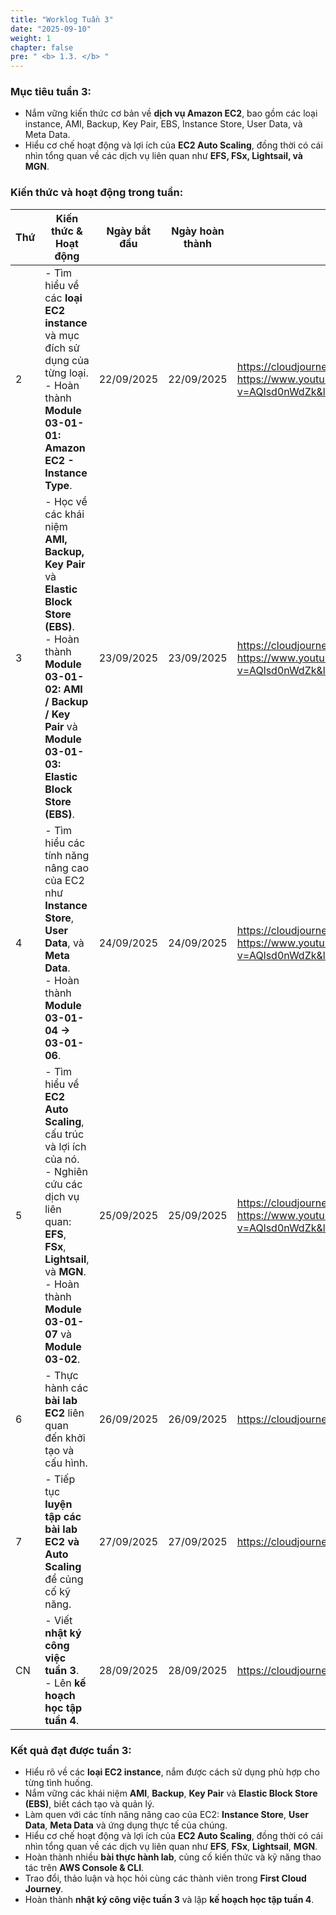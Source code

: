 ```yaml
---
title: "Worklog Tuần 3"
date: "2025-09-10"
weight: 1
chapter: false
pre: " <b> 1.3. </b> "
---
```


### Mục tiêu tuần 3:

- Nắm vững kiến thức cơ bản về **dịch vụ Amazon EC2**, bao gồm các loại instance, AMI, Backup, Key Pair, EBS, Instance Store, User Data, và Meta Data.
- Hiểu cơ chế hoạt động và lợi ích của **EC2 Auto Scaling**, đồng thời có cái nhìn tổng quan về các dịch vụ liên quan như **EFS, FSx, Lightsail, và MGN**.

### Kiến thức và hoạt động trong tuần:

| Thứ | Kiến thức & Hoạt động                                                                                                                                                                                            | Ngày bắt đầu | Ngày hoàn thành | Nguồn tài liệu                                                                                                                           |
| --- | ---------------------------------------------------------------------------------------------------------------------------------------------------------------------------------------------------------------- | ------------ | --------------- | ---------------------------------------------------------------------------------------------------------------------------------------- |
| 2   | - Tìm hiểu về các **loại EC2 instance** và mục đích sử dụng của từng loại. <br> - Hoàn thành **Module 03-01-01: Amazon EC2 - Instance Type**.                                                                    | 22/09/2025   | 22/09/2025      | <https://cloudjourney.awsstudygroup.com/> <https://www.youtube.com/watch?v=AQlsd0nWdZk&list=PLahN4TLWtox2a3vElknwzU_urND8hLn1i&index=1/> |
| 3   | - Học về các khái niệm **AMI, Backup, Key Pair** và **Elastic Block Store (EBS)**. <br> - Hoàn thành **Module 03-01-02: AMI / Backup / Key Pair** và **Module 03-01-03: Elastic Block Store (EBS)**.             | 23/09/2025   | 23/09/2025      | <https://cloudjourney.awsstudygroup.com/> <https://www.youtube.com/watch?v=AQlsd0nWdZk&list=PLahN4TLWtox2a3vElknwzU_urND8hLn1i&index=1/> |
| 4   | - Tìm hiểu các tính năng nâng cao của EC2 như **Instance Store**, **User Data**, và **Meta Data**. <br> - Hoàn thành **Module 03-01-04 → 03-01-06**.                                                             | 24/09/2025   | 24/09/2025      | <https://cloudjourney.awsstudygroup.com/> <https://www.youtube.com/watch?v=AQlsd0nWdZk&list=PLahN4TLWtox2a3vElknwzU_urND8hLn1i&index=1/> |
| 5   | - Tìm hiểu về **EC2 Auto Scaling**, cấu trúc và lợi ích của nó. <br> - Nghiên cứu các dịch vụ liên quan: **EFS**, **FSx**, **Lightsail**, và **MGN**. <br> - Hoàn thành **Module 03-01-07** và **Module 03-02**. | 25/09/2025   | 25/09/2025      | <https://cloudjourney.awsstudygroup.com/> <https://www.youtube.com/watch?v=AQlsd0nWdZk&list=PLahN4TLWtox2a3vElknwzU_urND8hLn1i&index=1/> |
| 6   | - Thực hành các **bài lab EC2** liên quan đến khởi tạo và cấu hình.                                                                                                                                              | 26/09/2025   | 26/09/2025      | <https://cloudjourney.awsstudygroup.com/>                                                                                                |
| 7   | - Tiếp tục **luyện tập các bài lab EC2 và Auto Scaling** để củng cố kỹ năng.                                                                                                                                     | 27/09/2025   | 27/09/2025      | <https://cloudjourney.awsstudygroup.com/>                                                                                                |
| CN  | - Viết **nhật ký công việc tuần 3**. <br> - Lên **kế hoạch học tập tuần 4**.                                                                                                                                     | 28/09/2025   | 28/09/2025      | <https://cloudjourney.awsstudygroup.com/>                                                                                                |

### Kết quả đạt được tuần 3:

- Hiểu rõ về các **loại EC2 instance**, nắm được cách sử dụng phù hợp cho từng tình huống.
- Nắm vững các khái niệm **AMI**, **Backup**, **Key Pair** và **Elastic Block Store (EBS)**, biết cách tạo và quản lý.
- Làm quen với các tính năng nâng cao của EC2: **Instance Store**, **User Data**, **Meta Data** và ứng dụng thực tế của chúng.
- Hiểu cơ chế hoạt động và lợi ích của **EC2 Auto Scaling**, đồng thời có cái nhìn tổng quan về các dịch vụ liên quan như **EFS**, **FSx**, **Lightsail**, **MGN**.
- Hoàn thành nhiều **bài thực hành lab**, củng cố kiến thức và kỹ năng thao tác trên **AWS Console & CLI**.
- Trao đổi, thảo luận và học hỏi cùng các thành viên trong **First Cloud Journey**.
- Hoàn thành **nhật ký công việc tuần 3** và lập **kế hoạch học tập tuần 4**.
